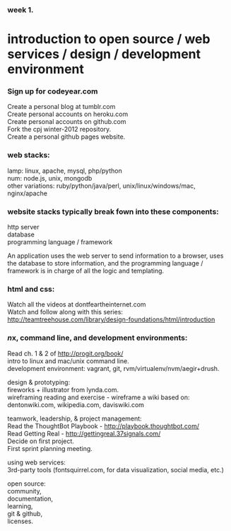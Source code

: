 ### week 1.  
# introduction to open source / web services / design / development environment  

### Sign up for codeyear.com  
Create a personal blog at tumblr.com  
Create personal accounts on heroku.com  
Create personal accounts on github.com  
Fork the cpj winter-2012 repository.  
Create a personal github pages website.  

### web stacks:  
lamp: linux, apache, mysql, php/python  
num: node.js, unix, mongodb  
other variations: ruby/python/java/perl, unix/linux/windows/mac, nginx/apache  

### website stacks typically break fown into these components:  
http server  
database  
programming language / framework  

An application uses the web server to send information to a browser, uses the database to store information, and the programming language / framework is in charge of all the logic and templating.  

### html and css:  
Watch all the videos at dontfeartheinternet.com  
Watch and follow along with this series: http://teamtreehouse.com/library/design-foundations/html/introduction  



### *n*x, command line, and development environments:  
Read ch. 1 & 2 of http://progit.org/book/  
intro to linux and mac/unix command line.  
development environment: vagrant, git, rvm/virtualenv/nvm/aegir+drush.  

design & prototyping:  
fireworks + illustrator from lynda.com.  
wireframing reading and exercise - wireframe a wiki based on:  
dentonwiki.com, wikipedia.com, daviswiki.com  

teamwork, leadership, & project management:  
Read the ThoughtBot Playbook - http://playbook.thoughtbot.com/  
Read Getting Real - http://gettingreal.37signals.com/  
Decide on first project.  
First sprint planning meeting.  

using web services:  
3rd-party tools (fontsquirrel.com, for data visualization, social media, etc.)  

open source:  
community,  
documentation,  
learning,  
git & github,  
licenses.  


